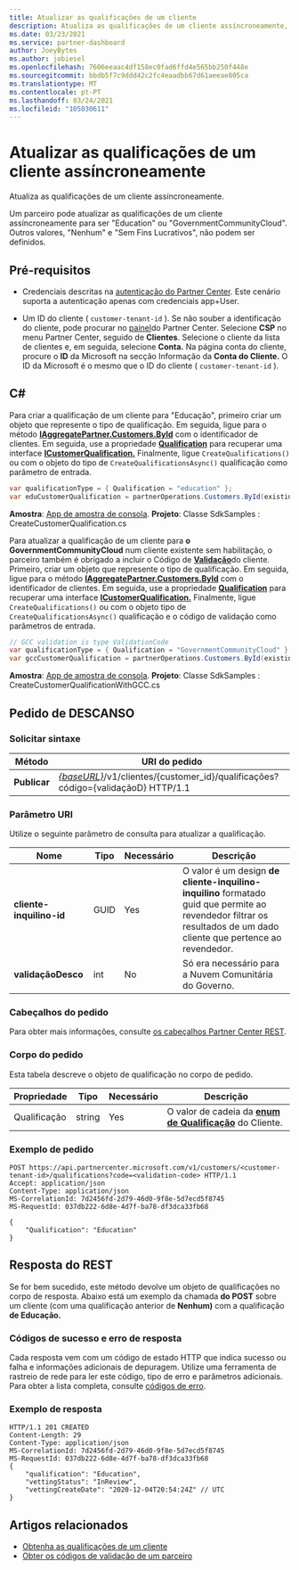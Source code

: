 ```yaml
---
title: Atualizar as qualificações de um cliente
description: Atualiza as qualificações de um cliente assíncroneamente, incluindo o endereço associado ao perfil.
ms.date: 03/23/2021
ms.service: partner-dashboard
author: JoeyBytes
ms.author: jobiesel
ms.openlocfilehash: 7606eeaac4df158ec0fad6ffd4e565bb250f448e
ms.sourcegitcommit: bbdb5f7c9ddd42c2fc4eaadbb67d61aeeae805ca
ms.translationtype: MT
ms.contentlocale: pt-PT
ms.lasthandoff: 03/24/2021
ms.locfileid: "105030611"
---
```

# <a name="update-a-customers-qualifications-asynchronously"></a>Atualizar as qualificações de um cliente assíncroneamente

Atualiza as qualificações de um cliente assíncroneamente.

Um parceiro pode atualizar as qualificações de um cliente assíncroneamente para ser "Education" ou "GovernmentCommunityCloud". Outros valores, "Nenhum" e "Sem Fins Lucrativos", não podem ser definidos.

## <a name="prerequisites"></a>Pré-requisitos

- Credenciais descritas na [autenticação do Partner Center](partner-center-authentication.md). Este cenário suporta a autenticação apenas com credenciais app+User.

- Um ID do cliente ( `customer-tenant-id` ). Se não souber a identificação do cliente, pode procurar no [painel](https://partner.microsoft.com/dashboard)do Partner Center. Selecione **CSP** no menu Partner Center, seguido de **Clientes**. Selecione o cliente da lista de clientes e, em seguida, selecione **Conta.** Na página conta do cliente, procure o **ID** da Microsoft na secção Informação da **Conta do Cliente.** O ID da Microsoft é o mesmo que o ID do cliente ( `customer-tenant-id` ).

## <a name="c"></a>C\#

Para criar a qualificação de um cliente para "Educação", primeiro criar um objeto que represente o tipo de qualificação. Em seguida, ligue para o método [**IAggregatePartner.Customers.ById**](/dotnet/api/microsoft.store.partnercenter.customers.icustomercollection.byid) com o identificador de clientes. Em seguida, use a propriedade [**Qualification**](/dotnet/api/microsoft.store.partnercenter.customers.icustomer.qualification) para recuperar uma interface [**ICustomerQualification.**](/dotnet/api/microsoft.store.partnercenter.qualification.icustomerqualification) Finalmente, ligue `CreateQualifications()` ou com o objeto do tipo de `CreateQualificationsAsync()` qualificação como parâmetro de entrada.

``` csharp
var qualificationType = { Qualification = "education" };
var eduCustomerQualification = partnerOperations.Customers.ById(existingCustomer.Id).Qualification.CreateQualifications(qualificationType);
```

**Amostra**: [App de amostra de consola](https://github.com/microsoft/Partner-Center-DotNet-Samples). **Projeto**: Classe SdkSamples : CreateCustomerQualification.cs

Para atualizar a qualificação de um cliente para **o GovernmentCommunityCloud** num cliente existente sem habilitação, o parceiro também é obrigado a incluir o Código de [**Validação**](utility-resources.md#validationcode)do cliente. Primeiro, criar um objeto que represente o tipo de qualificação. Em seguida, ligue para o método [**IAggregatePartner.Customers.ById**](/dotnet/api/microsoft.store.partnercenter.customers.icustomercollection.byid) com o identificador de clientes. Em seguida, use a propriedade [**Qualification**](/dotnet/api/microsoft.store.partnercenter.customers.icustomer.qualification) para recuperar uma interface [**ICustomerQualification.**](/dotnet/api/microsoft.store.partnercenter.qualification.icustomerqualification) Finalmente, ligue `CreateQualifications()` ou com o objeto tipo de `CreateQualificationsAsync()` qualificação e o código de validação como parâmetros de entrada.

``` csharp
// GCC validation is type ValidationCode
var qualificationType = { Qualification = "GovernmentCommunityCloud" };
var gccCustomerQualification = partnerOperations.Customers.ById(existingCustomer.Id).Qualification.CreateQualifications(qualificationType, gccValidation);
```

**Amostra**: [App de amostra de consola](https://github.com/microsoft/Partner-Center-DotNet-Samples). **Projeto**: Classe SdkSamples : CreateCustomerQualificationWithGCC.cs

## <a name="rest-request"></a>Pedido de DESCANSO

### <a name="request-syntax"></a>Solicitar sintaxe

| Método  | URI do pedido                                                                                             |
|---------|---------------------------------------------------------------------------------------------------------|
| **Publicar** | [*{baseURL}*](partner-center-rest-urls.md)/v1/clientes/{customer_id}/qualificações?código={validaçãoD} HTTP/1.1 |

### <a name="uri-parameter"></a>Parâmetro URI

Utilize o seguinte parâmetro de consulta para atualizar a qualificação.

| Nome                   | Tipo | Necessário | Descrição                                                                                                                                            |
|------------------------|------|----------|--------------------------------------------------------------------------------------------------------------------------------------------------------|
| **cliente-inquilino-id** | GUID | Yes      | O valor é um design **de cliente-inquilino-inquilino** formatado guid que permite ao revendedor filtrar os resultados de um dado cliente que pertence ao revendedor. |
| **validaçãoDesco**     | int  | No       | Só era necessário para a Nuvem Comunitária do Governo.                                                                                                            |

### <a name="request-headers"></a>Cabeçalhos do pedido

Para obter mais informações, consulte [os cabeçalhos Partner Center REST](headers.md).

### <a name="request-body"></a>Corpo do pedido

Esta tabela descreve o objeto de qualificação no corpo de pedido.

Propriedade | Tipo | Necessário | Descrição
-------- | ---- | -------- | -----------
Qualificação | string | Yes | O valor de cadeia da [**enum de Qualificação**](/dotnet/api/microsoft.store.partnercenter.models.customers.customerqualification) do Cliente.

### <a name="request-example"></a>Exemplo de pedido

```http
POST https://api.partnercenter.microsoft.com/v1/customers/<customer-tenant-id>/qualifications?code=<validation-code> HTTP/1.1
Accept: application/json
Content-Type: application/json
MS-CorrelationId: 7d2456fd-2d79-46d0-9f8e-5d7ecd5f8745
MS-RequestId: 037db222-6d8e-4d7f-ba78-df3dca33fb68

{
    "Qualification": "Education"
}

```

## <a name="rest-response"></a>Resposta do REST

Se for bem sucedido, este método devolve um objeto de qualificações no corpo de resposta. Abaixo está um exemplo da chamada **do POST** sobre um cliente (com uma qualificação anterior de **Nenhum)** com a qualificação **de Educação.**

### <a name="response-success-and-error-codes"></a>Códigos de sucesso e erro de resposta

Cada resposta vem com um código de estado HTTP que indica sucesso ou falha e informações adicionais de depuragem. Utilize uma ferramenta de rastreio de rede para ler este código, tipo de erro e parâmetros adicionais. Para obter a lista completa, consulte [códigos de erro](error-codes.md).

### <a name="response-example"></a>Exemplo de resposta

```http
HTTP/1.1 201 CREATED
Content-Length: 29
Content-Type: application/json
MS-CorrelationId: 7d2456fd-2d79-46d0-9f8e-5d7ecd5f8745
MS-RequestId: 037db222-6d8e-4d7f-ba78-df3dca33fb68
{
    "qualification": "Education",
    "vettingStatus": "InReview",
    "vettingCreateDate": "2020-12-04T20:54:24Z" // UTC
}
```

## <a name="related-articles"></a>Artigos relacionados

- [Obtenha as qualificações de um cliente](./get-customer-qualification-asynchronous.md)
- [Obter os códigos de validação de um parceiro](get-a-partner-s-validation-codes.md)

